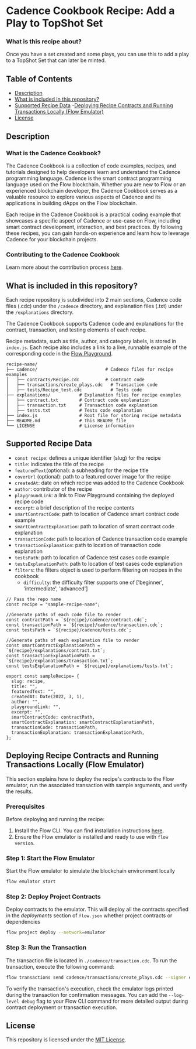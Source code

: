 # Cadence Cookbook Recipe: Add a Play to TopShot Set

### What is this recipe about?

Once you have a set created and some plays, you can use this to add a play to a TopShot Set that can later be minted.

## Table of Contents

- [Description](#description)
- [What is included in this repository?](#what-is-included-in-this-repository)
- [Supported Recipe Data](#recipe-data)
-[Deploying Recipe Contracts and Running Transactions Locally (Flow Emulator)](#deploying-recipe-contracts-and-running-transactions-locally-flow-emulator)
- [License](#license)

## Description

### What is the Cadence Cookbook?

The Cadence Cookbook is a collection of code examples, recipes, and tutorials designed to help developers learn and understand the Cadence programming language. Cadence is the smart contract programming language used on the Flow blockchain. Whether you are new to Flow or an experienced blockchain developer, the Cadence Cookbook serves as a valuable resource to explore various aspects of Cadence and its applications in building dApps on the Flow blockchain.

Each recipe in the Cadence Cookbook is a practical coding example that showcases a specific aspect of Cadence or use-case on Flow, including smart contract development, interaction, and best practices. By following these recipes, you can gain hands-on experience and learn how to leverage Cadence for your blockchain projects.

### Contributing to the Cadence Cookbook

Learn more about the contribution process [here](https://github.com/onflow/cadence-cookbook/blob/main/contribute.md).

## What is included in this repository?

Each recipe repository is subdivided into 2 main sections, Cadence code files (.cdc) under the `/cadence` directory, and explanation files (.txt) under the `/explanations` directory.

The Cadence Cookbook supports Cadence code and explanations for the contract, transaction, and testing elements of each recipe.

Recipe metadata, such as title, author, and category labels, is stored in `index.js`. Each recipe also includes a link to a live, runnable example of the corresponding code in the [Flow Playground](https://play.flow.com).

```
recipe-name/
├── cadence/                          # Cadence files for recipe examples
│   ├── contracts/Recipe.cdc          # Contract code
│   ├── transactions/create_plays.cdc   # Transaction code
│   ├── tests/Recipe_test.cdc           # Tests code
├── explanations/           # Explanation files for recipe examples
│   ├── contract.txt        # Contract code explanation
│   ├── transaction.txt     # Transaction code explanation
│   ├── tests.txt           # Tests code explanation
├── index.js                # Root file for storing recipe metadata
├── README.md               # This README file
└── LICENSE                 # License information
```

## Supported Recipe Data

- `const recipe`: defines a unique identifier (slug) for the recipe
- `title`: indicates the title of the recipe
- `featuredText`(optional): a subheading for the recipe title
- `coverUrl` (optional): path to a featured cover image for the recipe
- `createdAt`: date on which recipe was added to the Cadence Cookbook
- `author`: contributor of the recipe
- `playgroundLink`: a link to Flow Playground containing the deployed recipe code
- `excerpt`: a brief description of the recipe contents
- `smartContractCode`: path to location of Cadence smart contract code example
- `smartContractExplanation`: path to location of smart contract code explanation
- `transactionCode`: path to location of Cadence transaction code example
- `transactionExplanation`: path to location of transaction code explanation
- `testsPath`: path to location of Cadence test cases code example
- `testsExplanationPath`: path to location of test cases code explanation
- `filters`: the filters object is used to perform filtering on recipes in the cookbook
    - `difficulty`: the difficulty filter supports one of ['beginner', 'intermediate', 'advanced']


```
// Pass the repo name
const recipe = "sample-recipe-name";

//Generate paths of each code file to render
const contractPath = `${recipe}/cadence/contract.cdc`;
const transactionPath = `${recipe}/cadence/transaction.cdc`;
const testsPath = `${recipe}/cadence/tests.cdc`;

//Generate paths of each explanation file to render
const smartContractExplanationPath = `${recipe}/explanations/contract.txt`;
const transactionExplanationPath = `${recipe}/explanations/transaction.txt`;
const testsExplanationPath = `${recipe}/explanations/tests.txt`;

export const sampleRecipe= {
  slug: recipe,
  title: "",
  featuredText: "",
  createdAt: Date(2022, 3, 1),
  author: "",
  playgroundLink: "",
  excerpt: "",
  smartContractCode: contractPath,
  smartContractExplanation: smartContractExplanationPath,
  transactionCode: transactionPath,
  transactionExplanation: transactionExplanationPath,
};
```
## Deploying Recipe Contracts and Running Transactions Locally (Flow Emulator)

This section explains how to deploy the recipe's contracts to the Flow emulator, run the associated transaction with sample arguments, and verify the results.

### Prerequisites

Before deploying and running the recipe:

1. Install the Flow CLI. You can find installation instructions [here](https://docs.onflow.org/flow-cli/install/).
2. Ensure the Flow emulator is installed and ready to use with `flow version`.

### Step 1: Start the Flow Emulator

Start the Flow emulator to simulate the blockchain environment locally

```bash
flow emulator start
```

### Step 2: Deploy Project Contracts

Deploy contracts to the emulator. This will deploy all the contracts specified in the _deployments_ section of `flow.json` whether project contracts or dependencies

```bash
flow project deploy --network=emulator                                  
```

### Step 3: Run the Transaction

The transaction file is located in `./cadence/transaction.cdc`. To run the transaction, execute the following command:

```bash
flow transactions send cadence/transactions/create_plays.cdc --signer emulator-account
```

To verify the transaction's execution, check the emulator logs printed during the transaction for confirmation messages. You can add the `--log-level debug` flag to your Flow CLI command for more detailed output during contract deployment or transaction execution.

## License

This repository is licensed under the [MIT License](LICENSE).